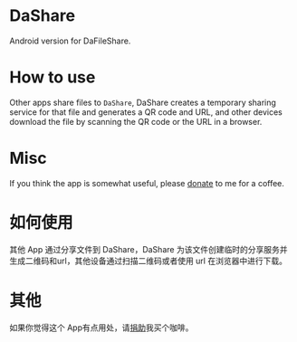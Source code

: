 # DaShare
Android version for DaFileShare.

# How to use
Other apps share files to `DaShare`, DaShare creates a temporary sharing service for that file and generates a QR code and URL, and other devices download the file by scanning the QR code or the URL in a browser.

# Misc
If you think the app is somewhat useful, please [donate](https://www.paypal.com/cgi-bin/webscr?cmd=_donations&business=william%2exue%40gmail%2ecom&no_shipping=0&no_note=1&tax=0&currency_code=USD&lc=C2&bn=PP%2dDonationsBF&charset=UTF%2d8) to me for a coffee.

# 如何使用
其他 App 通过分享文件到 DaShare，DaShare 为该文件创建临时的分享服务并生成二维码和url，其他设备通过扫描二维码或者使用 url 在浏览器中进行下载。

# 其他
如果你觉得这个 App有点用处，请[捐助](https://www.paypal.com/cgi-bin/webscr?cmd=_donations&business=william%2exue%40gmail%2ecom&no_shipping=0&no_note=1&tax=0&currency_code=USD&lc=C2&bn=PP%2dDonationsBF&charset=UTF%2d8)我买个咖啡。
